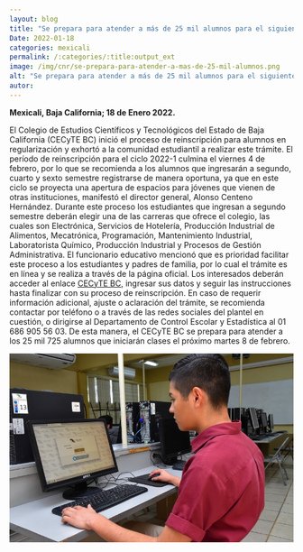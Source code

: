```yaml
---
layout: blog
title: "Se prepara para atender a más de 25 mil alumnos para el siguiente ciclo escolar"
Date: 2022-01-18
categories: mexicali
permalink: /:categories/:title:output_ext
image: /img/cnr/se-prepara-para-atender-a-mas-de-25-mil-alumnos.png
alt: "Se prepara para atender a más de 25 mil alumnos para el siguiente ciclo escolar"
autor:
---
```


**Mexicali, Baja California; 18 de Enero 2022.** 

El Colegio de Estudios Científicos y Tecnológicos del Estado de Baja California (CECyTE BC) inició el proceso de reinscripción para alumnos en regularización y exhortó a la comunidad estudiantil a realizar este trámite.
El período de reinscripción para el ciclo 2022-1 culmina el viernes 4 de febrero, por lo que se recomienda a los alumnos que ingresarán a segundo, cuarto y sexto semestre registrarse de manera oportuna, ya que en este ciclo se proyecta una apertura de espacios para jóvenes que vienen de otras instituciones, manifestó el director general, Alonso Centeno Hernández.
Durante este proceso los estudiantes que ingresan a segundo semestre deberán elegir una de las carreras que ofrece el colegio, las cuales son Electrónica, Servicios de Hotelería, Producción Industrial de Alimentos, Mecatrónica, Programación, Mantenimiento Industrial, Laboratorista Químico, Producción Industrial y Procesos de Gestión Administrativa.
El funcionario educativo mencionó que es prioridad facilitar este proceso a los estudiantes y padres de familia, por lo cual el trámite es en línea y se realiza a través de la página oficial. Los interesados deberán acceder al enlace <a href="www.cecytebc.edu.mx/alumnos/reinscripcion">CECyTE BC</a>, ingresar sus datos y seguir las instrucciones hasta finalizar con su proceso de reinscripción.
En caso de requerir información adicional, ajuste o aclaración del trámite, se recomienda contactar por teléfono o a través de las redes sociales del plantel en cuestión, o dirigirse al Departamento de Control Escolar y Estadística al 01 686 905 56 03.
De esta manera, el CECyTE BC se prepara para atender a los 25 mil 725 alumnos que iniciarán clases el próximo martes 8 de febrero.

<div id="carouselExampleSlidesOnly" class="carousel slide" data-ride="carousel">
  <div class="carousel-inner">
    <div class="carousel-item active">
       <img class="d-block w-100" src="/img/cnr/se-prepara-para-atender-a-mas-de-25-mil-alumnos.png" loading="lazy"  alt="Se prepara para atender a más de 25 mil alumnos para el siguiente ciclo escolar">
    </div>
  </div>
</div>